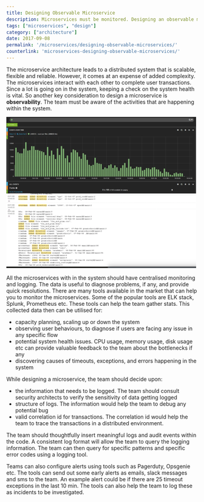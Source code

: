 ```yaml
---
title: Designing Observable Microservice
description: Microservices must be monitored. Designing an observable microservices. The article discusses why and how microservices should be monitored
tags: ["microservices", "design"]
category: ["architecture"]
date: 2017-09-08
permalink: '/microservices/designing-observable-microservices/'
counterlink: 'microservices-designing-observable-microservices/'
---
```


The microservice architecture leads to a distributed system that is scalable, flexible and reliable. However, it comes at an expense of added complexity. The microservices interact with each other to complete user transactions. Since a lot is going on in the system, keeping a check on the system health is vital. So another key consideration to design a microservice is __observability__. The team must be aware of the activities that are happening within the system.

![Designing Observable Microservice](https://raw.githubusercontent.com/Gaur4vGaur/traveller/master/images/microservices/2017-09-08-designing-observable-microservices.png)

All the microservices with in the system should have centralised monitoring and logging. The data is useful to diagnose problems, if any, and provide quick resolutions. There are many tools available in the market that can help you to monitor the microservices. Some of the popular tools are ELK stack, Splunk, Prometheus etc. These tools can help the team gather stats. This collected data then can be utilised for:
* capacity planning, scaling up or down the system
* observing user behaviours, to diagnose if users are facing any issue in any specific flow
* potential system health issues. CPU usage, memory usage, disk usage etc can provide valuable feedback to the team about the bottlenecks if any
* discovering causes of timeouts, exceptions, and errors happening in the system

While designing a microservice, the team should decide upon:
* the information that needs to be logged. The team should consult security architects to verify the sensitivity of data getting logged
* structure of logs. The information would help the team to debug any potential bug
* valid correlation id for transactions. The correlation id would help the team to trace the transactions in a distributed environment.

The team should thoughtfully insert meaningful logs and audit events within the code. A consistent log format will allow the team to query the logging information. The team can then query for specific patterns and specific error codes using a logging tool.

Teams can also configure alerts using tools such as Pagerduty, Opsgenie etc. The tools can send out some early alerts as emails, slack messages and sms to the team. An example alert could be if there are 25 timeout exceptions in the last 10 min. The tools can also help the team to log these as incidents to be investigated.
